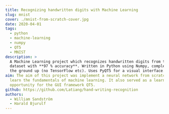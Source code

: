 ```yaml
---
title: Recognizing handwritten digits with Machine Learning
slug: mnist
cover: ./mnist-from-scratch-cover.jpg
date: 2020-04-01
tags:
  - python
  - machine-learning
  - numpy
  - QT5
  - MNIST
description: >
  A Machine Learning project which recognizes handwritten digits from the MNIST
  dataset with **97 % accuracy**. Written in Python using Numpy, completely from
  the ground up (no TensorFlow etc). Uses PyQT5 for a visual interface.
aim: The aim of this project was implement a neural network from scratch to
  learn the fundamentals of machine learning. It also served as a learning
  opportunity for the GUI framework QT5.
github: https://github.com/Latiang/hand-writing-recognition
authors:
  - William Sandström
  - Harald Bjurulf
---
```

